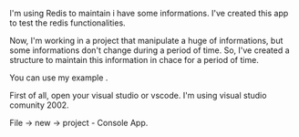 I'm using Redis to maintain i have some informations. I've created this app to test the redis functionalities.

Now, I'm working in a project that manipulate a huge of informations, but some informations don't change during a period of time.
So, I've created a structure to maintain this information in chace for a period of time.

You can use my example .

First of all, open your visual studio or vscode. I'm using visual studio comunity 2002.

File ->  new -> project - Console App.


 